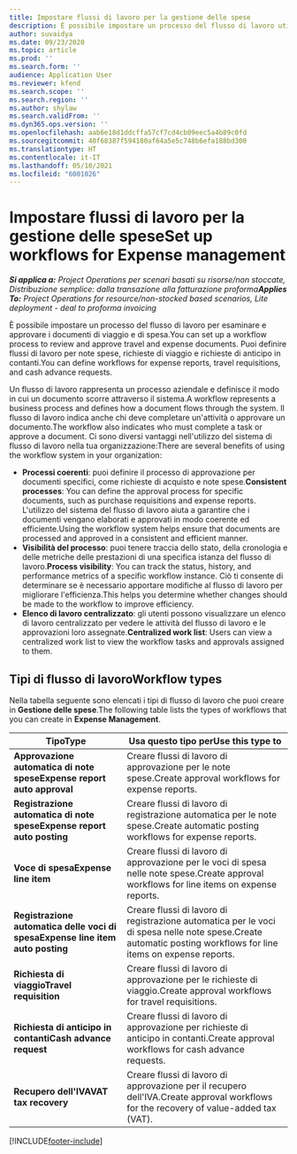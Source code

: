 ```yaml
---
title: Impostare flussi di lavoro per la gestione delle spese
description: È possibile impostare un processo del flusso di lavoro utilizzato per esaminare e approvare i documenti di viaggio e di spesa.
author: suvaidya
ms.date: 09/23/2020
ms.topic: article
ms.prod: ''
ms.search.form: ''
audience: Application User
ms.reviewer: kfend
ms.search.scope: ''
ms.search.region: ''
ms.author: shylaw
ms.search.validFrom: ''
ms.dyn365.ops.version: ''
ms.openlocfilehash: aab6e18d1ddcffa57cf7cd4cb09eec5a4b89c0fd
ms.sourcegitcommit: 40f68387f594180af64a5e5c748b6efa188bd300
ms.translationtype: HT
ms.contentlocale: it-IT
ms.lasthandoff: 05/10/2021
ms.locfileid: "6001026"
---
```

# <a name="set-up-workflows-for-expense-management"></a><span data-ttu-id="e67c1-103">Impostare flussi di lavoro per la gestione delle spese</span><span class="sxs-lookup"><span data-stu-id="e67c1-103">Set up workflows for Expense management</span></span>

<span data-ttu-id="e67c1-104">_**Si applica a:** Project Operations per scenari basati su risorse/non stoccate, Distribuzione semplice: dalla transazione alla fatturazione proforma_</span><span class="sxs-lookup"><span data-stu-id="e67c1-104">_**Applies To:** Project Operations for resource/non-stocked based scenarios, Lite deployment - deal to proforma invoicing_</span></span>

<span data-ttu-id="e67c1-105">È possibile impostare un processo del flusso di lavoro per esaminare e approvare i documenti di viaggio e di spesa.</span><span class="sxs-lookup"><span data-stu-id="e67c1-105">You can set up a workflow process to review and approve travel and expense documents.</span></span> <span data-ttu-id="e67c1-106">Puoi definire flussi di lavoro per note spese, richieste di viaggio e richieste di anticipo in contanti.</span><span class="sxs-lookup"><span data-stu-id="e67c1-106">You can define workflows for expense reports, travel requisitions, and cash advance requests.</span></span>

<span data-ttu-id="e67c1-107">Un flusso di lavoro rappresenta un processo aziendale e definisce il modo in cui un documento scorre attraverso il sistema.</span><span class="sxs-lookup"><span data-stu-id="e67c1-107">A workflow represents a business process and defines how a document flows through the system.</span></span> <span data-ttu-id="e67c1-108">Il flusso di lavoro indica anche chi deve completare un'attività o approvare un documento.</span><span class="sxs-lookup"><span data-stu-id="e67c1-108">The workflow also indicates who must complete a task or approve a document.</span></span> <span data-ttu-id="e67c1-109">Ci sono diversi vantaggi nell'utilizzo del sistema di flusso di lavoro nella tua organizzazione:</span><span class="sxs-lookup"><span data-stu-id="e67c1-109">There are several benefits of using the workflow system in your organization:</span></span>

- <span data-ttu-id="e67c1-110">**Processi coerenti**: puoi definire il processo di approvazione per documenti specifici, come richieste di acquisto e note spese.</span><span class="sxs-lookup"><span data-stu-id="e67c1-110">**Consistent processes**: You can define the approval process for specific documents, such as purchase requisitions and expense reports.</span></span> <span data-ttu-id="e67c1-111">L'utilizzo del sistema del flusso di lavoro aiuta a garantire che i documenti vengano elaborati e approvati in modo coerente ed efficiente.</span><span class="sxs-lookup"><span data-stu-id="e67c1-111">Using the workflow system helps ensure that documents are processed and approved in a consistent and efficient manner.</span></span>
- <span data-ttu-id="e67c1-112">**Visibilità del processo**: puoi tenere traccia dello stato, della cronologia e delle metriche delle prestazioni di una specifica istanza del flusso di lavoro.</span><span class="sxs-lookup"><span data-stu-id="e67c1-112">**Process visibility**: You can track the status, history, and performance metrics of a specific workflow instance.</span></span> <span data-ttu-id="e67c1-113">Ciò ti consente di determinare se è necessario apportare modifiche al flusso di lavoro per migliorare l'efficienza.</span><span class="sxs-lookup"><span data-stu-id="e67c1-113">This helps you determine whether changes should be made to the workflow to improve efficiency.</span></span>
- <span data-ttu-id="e67c1-114">**Elenco di lavoro centralizzato**: gli utenti possono visualizzare un elenco di lavoro centralizzato per vedere le attività del flusso di lavoro e le approvazioni loro assegnate.</span><span class="sxs-lookup"><span data-stu-id="e67c1-114">**Centralized work list**: Users can view a centralized work list to view the workflow tasks and approvals assigned to them.</span></span> 

## <a name="workflow-types"></a><span data-ttu-id="e67c1-115">Tipi di flusso di lavoro</span><span class="sxs-lookup"><span data-stu-id="e67c1-115">Workflow types</span></span>

<span data-ttu-id="e67c1-116">Nella tabella seguente sono elencati i tipi di flusso di lavoro che puoi creare in **Gestione delle spese**.</span><span class="sxs-lookup"><span data-stu-id="e67c1-116">The following table lists the types of workflows that you can create in **Expense Management**.</span></span>


|              <span data-ttu-id="e67c1-117"><strong>Tipo</strong></span><span class="sxs-lookup"><span data-stu-id="e67c1-117"><strong>Type</strong></span></span>              |                   <span data-ttu-id="e67c1-118"><strong>Usa questo tipo per</strong></span><span class="sxs-lookup"><span data-stu-id="e67c1-118"><strong>Use this type to</strong></span></span>                   |
|-------------------------------------------------|-----------------------------------------------------------------------|
|   <span data-ttu-id="e67c1-119"><strong>Approvazione automatica di note spese</strong></span><span class="sxs-lookup"><span data-stu-id="e67c1-119"><strong>Expense report auto approval</strong></span></span> |            <span data-ttu-id="e67c1-120">Creare flussi di lavoro di approvazione per le note spese.</span><span class="sxs-lookup"><span data-stu-id="e67c1-120">Create approval workflows for expense reports.</span></span>             |
|  <span data-ttu-id="e67c1-121"><strong>Registrazione automatica di note spese</strong></span><span class="sxs-lookup"><span data-stu-id="e67c1-121"><strong>Expense report auto posting</strong></span></span>   |        <span data-ttu-id="e67c1-122">Creare flussi di lavoro di registrazione automatica per le note spese.</span><span class="sxs-lookup"><span data-stu-id="e67c1-122">Create automatic posting workflows for expense reports.</span></span>        |
|       <span data-ttu-id="e67c1-123"><strong>Voce di spesa</strong></span><span class="sxs-lookup"><span data-stu-id="e67c1-123"><strong>Expense line item</strong></span></span>        |     <span data-ttu-id="e67c1-124">Creare flussi di lavoro di approvazione per le voci di spesa nelle note spese.</span><span class="sxs-lookup"><span data-stu-id="e67c1-124">Create approval workflows for line items on expense reports.</span></span>      |
| <span data-ttu-id="e67c1-125"><strong>Registrazione automatica delle voci di spesa</strong></span><span class="sxs-lookup"><span data-stu-id="e67c1-125"><strong>Expense line item auto posting</strong></span></span> | <span data-ttu-id="e67c1-126">Creare flussi di lavoro di registrazione automatica per le voci di spesa nelle note spese.</span><span class="sxs-lookup"><span data-stu-id="e67c1-126">Create automatic posting workflows for line items on expense reports.</span></span> |
|       <span data-ttu-id="e67c1-127"><strong>Richiesta di viaggio</strong></span><span class="sxs-lookup"><span data-stu-id="e67c1-127"><strong>Travel requisition</strong></span></span>       |          <span data-ttu-id="e67c1-128">Creare flussi di lavoro di approvazione per le richieste di viaggio.</span><span class="sxs-lookup"><span data-stu-id="e67c1-128">Create approval workflows for travel requisitions.</span></span>           |
|      <span data-ttu-id="e67c1-129"><strong>Richiesta di anticipo in contanti</strong></span><span class="sxs-lookup"><span data-stu-id="e67c1-129"><strong>Cash advance request</strong></span></span>      |         <span data-ttu-id="e67c1-130">Creare flussi di lavoro di approvazione per richieste di anticipo in contanti.</span><span class="sxs-lookup"><span data-stu-id="e67c1-130">Create approval workflows for cash advance requests.</span></span>          |
|        <span data-ttu-id="e67c1-131"><strong>Recupero dell'IVA</strong></span><span class="sxs-lookup"><span data-stu-id="e67c1-131"><strong>VAT tax recovery</strong></span></span>        | <span data-ttu-id="e67c1-132">Creare flussi di lavoro di approvazione per il recupero dell'IVA.</span><span class="sxs-lookup"><span data-stu-id="e67c1-132">Create approval workflows for the recovery of value-added tax (VAT).</span></span>  |


[!INCLUDE[footer-include](../includes/footer-banner.md)]